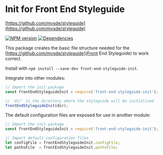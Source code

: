# Init for Front End Styleguide
[https://github.com/mvsde/styleguide](https://github.com/mvsde/styleguide)

[![NPM version][npm-image]][npm-url] [![Dependencies][dependencies-image]][npm-url]

This package creates the basic file structure needed for the [https://github.com/mvsde/styleguide](Front End Styleguide) to work correct.

Install with `npm install --save-dev front-end-styleguide-init`.

Integrate into other modules:
```js
// Import the init package
const frontEndStyleguideInit = require('front-end-styleguide-init');

// `dir` is the directory where the styleguide will be initialized
frontEndStyleguideInit(dir);
```

The default configuration files are exposed for use in another module:
```js
// Import the init package
const frontEndStyleguideInit = require('front-end-styleguide-init');

// Import default configuration files
let configFile = frontEndStyleguideInit.configFile;
let pathsFile  = frontEndStyleguideInit.pathsFile;
```


[npm-image]: https://img.shields.io/npm/v/front-end-styleguide-init.svg?style=flat-square
[npm-url]: https://www.npmjs.com/package/front-end-styleguide-init

[dependencies-image]: https://img.shields.io/david/mvsde/styleguide-init.svg?style=flat-square
